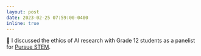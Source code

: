 ```yaml
---
layout: post
date: 2023-02-25 07:59:00-0400
inline: true
---
```


:microscope: I discussed the ethics of AI research with Grade 12 students as a panelist for [Pursue STEM](https://www.physics.utoronto.ca/physics-at-uoft/outreach/pursue-stem/).
